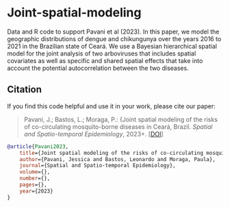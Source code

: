 # Joint-spatial-modeling

Data and R code to support Pavani et al (2023).  In this paper, we model the geographic distributions of dengue and chikungunya over the years 2016 to 2021 in the Brazilian state of Ceará. We use a Bayesian hierarchical spatial model for the joint analysis of two arboviruses that includes spatial covariates as well as specific and shared spatial effects that take into account the potential autocorrelation between the two diseases.

## Citation

If you find this code helpful and use it in your work, please cite our paper:

> Pavani, J.; Bastos, L.; Moraga, P.: {Joint spatial modeling of the risks of co-circulating mosquito-borne diseases in Ceará, Brazil. *Spatial and Spatio-temporal Epidemiology*, 2023+. [[DOI]()]

```bibtex
@article{Pavani2023,
    title={Joint spatial modeling of the risks of co-circulating mosquito-borne diseases in Cear{\'a}, Brazil},
    author={Pavani, Jessica and Bastos, Leonardo and Moraga, Paula},
    journal={Spatial and Spatio-temporal Epidemiology},
    volume={},
    number={},
    pages={},
    year={2023}
}
